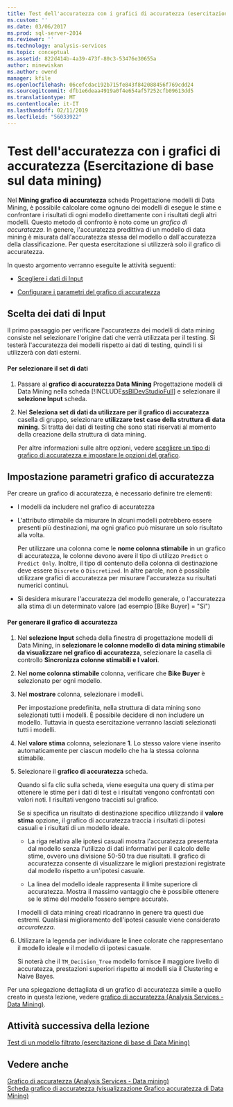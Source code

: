 ```yaml
---
title: Test dell'accuratezza con i grafici di accuratezza (esercitazione di base di Data Mining) | Microsoft Docs
ms.custom: ''
ms.date: 03/06/2017
ms.prod: sql-server-2014
ms.reviewer: ''
ms.technology: analysis-services
ms.topic: conceptual
ms.assetid: 822d414b-4a39-473f-80c3-53476e30655a
author: minewiskan
ms.author: owend
manager: kfile
ms.openlocfilehash: 06cefcdac192b715fe843f842088456f769cdd24
ms.sourcegitcommit: dfb1e6deaa4919a0f4e654af57252cfb09613dd5
ms.translationtype: MT
ms.contentlocale: it-IT
ms.lasthandoff: 02/11/2019
ms.locfileid: "56033922"
---
```

# <a name="testing-accuracy-with-lift-charts-basic-data-mining-tutorial"></a>Test dell'accuratezza con i grafici di accuratezza (Esercitazione di base sul data mining)
  Nel **Mining grafico di accuratezza** scheda Progettazione modelli di Data Mining, è possibile calcolare come ognuno dei modelli di esegue le stime e confrontare i risultati di ogni modello direttamente con i risultati degli altri modelli. Questo metodo di confronto è noto come un *grafico di accuratezza*. In genere, l'accuratezza predittiva di un modello di data mining è misurata dall'accuratezza stessa del modello o dall'accuratezza della classificazione. Per questa esercitazione si utilizzerà solo il grafico di accuratezza.  
  
 In questo argomento verranno eseguite le attività seguenti:  
  
-   [Scegliere i dati di Input](#BKMK_InputData)  
  
-   [Configurare i parametri del grafico di accuratezza](#BKMK_Selecting)  
  
##  <a name="BKMK_InputData"></a> Scelta dei dati di Input  
 Il primo passaggio per verificare l'accuratezza dei modelli di data mining consiste nel selezionare l'origine dati che verrà utilizzata per il testing. Si testerà l'accuratezza dei modelli rispetto ai dati di testing, quindi li si utilizzerà con dati esterni.  
  
#### <a name="to-select-the-data-set"></a>Per selezionare il set di dati  
  
1.  Passare al **grafico di accuratezza Data Mining** Progettazione modelli di Data Mining nella scheda [!INCLUDE[ssBIDevStudioFull](../includes/ssbidevstudiofull-md.md)] e selezionare il **selezione Input** scheda.  
  
2.  Nel **Seleziona set di dati da utilizzare per il grafico di accuratezza** casella di gruppo, selezionare **utilizzare test case della struttura di data mining**. Si tratta dei dati di testing che sono stati riservati al momento della creazione della struttura di data mining.  
  
     Per altre informazioni sulle altre opzioni, vedere [scegliere un tipo di grafico di accuratezza e impostare le opzioni del grafico](../../2014/analysis-services/data-mining/choose-an-accuracy-chart-type-and-set-chart-options.md).  
  
##  <a name="BKMK_Selecting"></a> Impostazione parametri grafico di accuratezza  
 Per creare un grafico di accuratezza, è necessario definire tre elementi:  
  
-   I modelli da includere nel grafico di accuratezza  
  
-   L'attributo stimabile da misurare In alcuni modelli potrebbero essere presenti più destinazioni, ma ogni grafico può misurare un solo risultato alla volta.  
  
     Per utilizzare una colonna come le **nome colonna stimabile** in un grafico di accuratezza, le colonne devono avere il tipo di utilizzo `Predict` o `Predict Only`. Inoltre, il tipo di contenuto della colonna di destinazione deve essere `Discrete` o `Discretized`. In altre parole, non è possibile utilizzare grafici di accuratezza per misurare l'accuratezza su risultati numerici continui.  
  
-   Si desidera misurare l'accuratezza del modello generale, o l'accuratezza alla stima di un determinato valore (ad esempio [Bike Buyer] = "Sì")  
  
#### <a name="to-generate-the-lift-chart"></a>Per generare il grafico di accuratezza  
  
1.  Nel **selezione Input** scheda della finestra di progettazione modelli di Data Mining, in **selezionare le colonne modello di data mining stimabile da visualizzare nel grafico di accuratezza**, selezionare la casella di controllo **Sincronizza colonne stimabili e I valori**.  
  
2.  Nel **nome colonna stimabile** colonna, verificare che **Bike Buyer** è selezionato per ogni modello.  
  
3.  Nel **mostrare** colonna, selezionare i modelli.  
  
     Per impostazione predefinita, nella struttura di data mining sono selezionati tutti i modelli. È possibile decidere di non includere un modello. Tuttavia in questa esercitazione verranno lasciati selezionati tutti i modelli.  
  
4.  Nel **valore stima** colonna, selezionare **1**. Lo stesso valore viene inserito automaticamente per ciascun modello che ha la stessa colonna stimabile.  
  
5.  Selezionare il **grafico di accuratezza** scheda.  
  
     Quando si fa clic sulla scheda, viene eseguita una query di stima per ottenere le stime per i dati di test e i risultati vengono confrontati con valori noti. I risultati vengono tracciati sul grafico.  
  
     Se si specifica un risultato di destinazione specifico utilizzando il **valore stima** opzione, il grafico di accuratezza traccia i risultati di ipotesi casuali e i risultati di un modello ideale.  
  
    -   La riga relativa alle ipotesi casuali mostra l'accuratezza presentata dal modello senza l'utilizzo di dati informativi per il calcolo delle stime, ovvero una divisione 50-50 tra due risultati. Il grafico di accuratezza consente di visualizzare le migliori prestazioni registrate dal modello rispetto a un'ipotesi casuale.  
  
    -   La linea del modello ideale rappresenta il limite superiore di accuratezza. Mostra il massimo vantaggio che è possibile ottenere se le stime del modello fossero sempre accurate.  
  
     I modelli di data mining creati ricadranno in genere tra questi due estremi. Qualsiasi miglioramento dell'ipotesi casuale viene considerato *accuratezza*.  
  
6.  Utilizzare la legenda per individuare le linee colorate che rappresentano il modello ideale e il modello di ipotesi casuale.  
  
     Si noterà che il `TM_Decision_Tree` modello fornisce il maggiore livello di accuratezza, prestazioni superiori rispetto ai modelli sia il Clustering e Naive Bayes.  
  
 Per una spiegazione dettagliata di un grafico di accuratezza simile a quello creato in questa lezione, vedere [grafico di accuratezza &#40;Analysis Services - Data Mining&#41;](../../2014/analysis-services/data-mining/lift-chart-analysis-services-data-mining.md).  
  
## <a name="next-task-in-lesson"></a>Attività successiva della lezione  
 [Test di un modello filtrato &#40;esercitazione di base di Data Mining&#41;](../../2014/tutorials/testing-a-filtered-model-basic-data-mining-tutorial.md)  
  
## <a name="see-also"></a>Vedere anche  
 [Grafico di accuratezza &#40;Analysis Services - Data mining&#41;](../../2014/analysis-services/data-mining/lift-chart-analysis-services-data-mining.md)   
 [Scheda grafico di accuratezza &#40;visualizzazione Grafico accuratezza di Data Mining&#41;](../../2014/analysis-services/lift-chart-tab-mining-accuracy-chart-view.md)  
  
  
